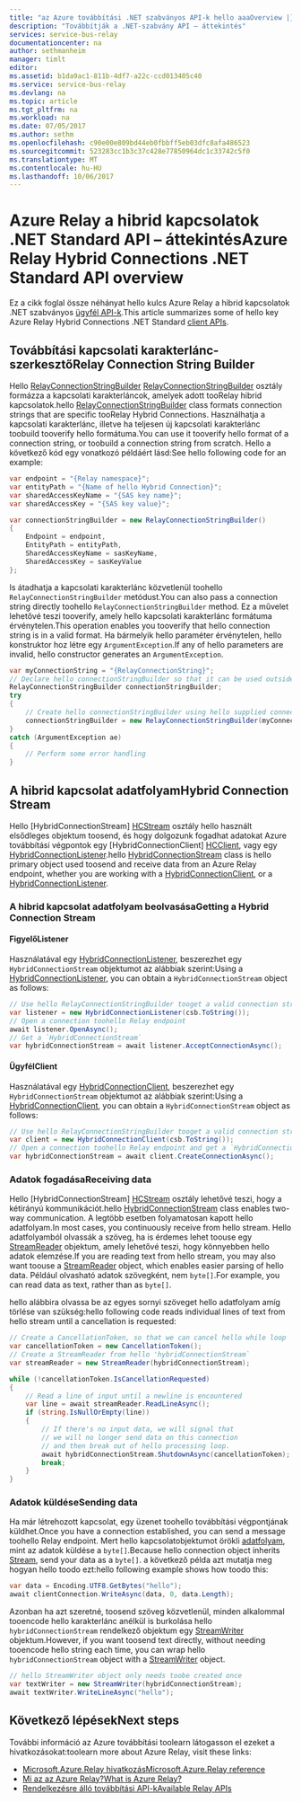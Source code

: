 ```yaml
---
title: "az Azure továbbítási .NET szabványos API-k hello aaaOverview |} Microsoft Docs"
description: "Továbbítják a .NET-szabvány API – áttekintés"
services: service-bus-relay
documentationcenter: na
author: sethmanheim
manager: timlt
editor: 
ms.assetid: b1da9ac1-811b-4df7-a22c-ccd013405c40
ms.service: service-bus-relay
ms.devlang: na
ms.topic: article
ms.tgt_pltfrm: na
ms.workload: na
ms.date: 07/05/2017
ms.author: sethm
ms.openlocfilehash: c90e00e809bd44eb0fbbff5eb03dfc8afa486523
ms.sourcegitcommit: 523283cc1b3c37c428e77850964dc1c33742c5f0
ms.translationtype: MT
ms.contentlocale: hu-HU
ms.lasthandoff: 10/06/2017
---
```

# <a name="azure-relay-hybrid-connections-net-standard-api-overview"></a><span data-ttu-id="5a4fd-103">Azure Relay a hibrid kapcsolatok .NET Standard API – áttekintés</span><span class="sxs-lookup"><span data-stu-id="5a4fd-103">Azure Relay Hybrid Connections .NET Standard API overview</span></span>

<span data-ttu-id="5a4fd-104">Ez a cikk foglal össze néhányat hello kulcs Azure Relay a hibrid kapcsolatok .NET szabványos [ügyfél API-k](/dotnet/api/microsoft.azure.relay).</span><span class="sxs-lookup"><span data-stu-id="5a4fd-104">This article summarizes some of hello key Azure Relay Hybrid Connections .NET Standard [client APIs](/dotnet/api/microsoft.azure.relay).</span></span>
  
## <a name="relay-connection-string-builder"></a><span data-ttu-id="5a4fd-105">Továbbítási kapcsolati karakterlánc-szerkesztő</span><span class="sxs-lookup"><span data-stu-id="5a4fd-105">Relay Connection String Builder</span></span>

<span data-ttu-id="5a4fd-106">Hello [RelayConnectionStringBuilder] [ RelayConnectionStringBuilder] osztály formázza a kapcsolati karakterláncok, amelyek adott tooRelay hibrid kapcsolatok.</span><span class="sxs-lookup"><span data-stu-id="5a4fd-106">hello [RelayConnectionStringBuilder][RelayConnectionStringBuilder] class formats connection strings that are specific tooRelay Hybrid Connections.</span></span> <span data-ttu-id="5a4fd-107">Használhatja a kapcsolati karakterlánc, illetve ha teljesen új kapcsolati karakterlánc toobuild tooverify hello formátuma.</span><span class="sxs-lookup"><span data-stu-id="5a4fd-107">You can use it tooverify hello format of a connection string, or toobuild a connection string from scratch.</span></span> <span data-ttu-id="5a4fd-108">Hello a következő kód egy vonatkozó példáért lásd:</span><span class="sxs-lookup"><span data-stu-id="5a4fd-108">See hello following code for an example:</span></span>

```csharp
var endpoint = "{Relay namespace}";
var entityPath = "{Name of hello Hybrid Connection}";
var sharedAccessKeyName = "{SAS key name}";
var sharedAccessKey = "{SAS key value}";

var connectionStringBuilder = new RelayConnectionStringBuilder()
{
    Endpoint = endpoint,
    EntityPath = entityPath,
    SharedAccessKeyName = sasKeyName,
    SharedAccessKey = sasKeyValue
};
```

<span data-ttu-id="5a4fd-109">Is átadhatja a kapcsolati karakterlánc közvetlenül toohello `RelayConnectionStringBuilder` metódust.</span><span class="sxs-lookup"><span data-stu-id="5a4fd-109">You can also pass a connection string directly toohello `RelayConnectionStringBuilder` method.</span></span> <span data-ttu-id="5a4fd-110">Ez a művelet lehetővé teszi tooverify, amely hello kapcsolati karakterlánc formátuma érvénytelen.</span><span class="sxs-lookup"><span data-stu-id="5a4fd-110">This operation enables you tooverify that hello connection string is in a valid format.</span></span> <span data-ttu-id="5a4fd-111">Ha bármelyik hello paraméter érvénytelen, hello konstruktor hoz létre egy `ArgumentException`.</span><span class="sxs-lookup"><span data-stu-id="5a4fd-111">If any of hello parameters are invalid, hello constructor generates an `ArgumentException`.</span></span>

```csharp
var myConnectionString = "{RelayConnectionString}";
// Declare hello connectionStringBuilder so that it can be used outside of hello loop if needed
RelayConnectionStringBuilder connectionStringBuilder;
try
{
    // Create hello connectionStringBuilder using hello supplied connection string
    connectionStringBuilder = new RelayConnectionStringBuilder(myConnectionString);
}
catch (ArgumentException ae)
{
    // Perform some error handling
}
```

## <a name="hybrid-connection-stream"></a><span data-ttu-id="5a4fd-112">A hibrid kapcsolat adatfolyam</span><span class="sxs-lookup"><span data-stu-id="5a4fd-112">Hybrid Connection Stream</span></span>
<span data-ttu-id="5a4fd-113">Hello [HybridConnectionStream] [ HCStream] osztály hello használt elsődleges objektum toosend, és hogy dolgozunk fogadhat adatokat Azure továbbítási végpontok egy [HybridConnectionClient] [ HCClient], vagy egy [HybridConnectionListener][HCListener].</span><span class="sxs-lookup"><span data-stu-id="5a4fd-113">hello [HybridConnectionStream][HCStream] class is hello primary object used toosend and receive data from an Azure Relay endpoint, whether you are working with a [HybridConnectionClient][HCClient], or a [HybridConnectionListener][HCListener].</span></span>

### <a name="getting-a-hybrid-connection-stream"></a><span data-ttu-id="5a4fd-114">A hibrid kapcsolat adatfolyam beolvasása</span><span class="sxs-lookup"><span data-stu-id="5a4fd-114">Getting a Hybrid Connection Stream</span></span>

#### <a name="listener"></a><span data-ttu-id="5a4fd-115">Figyelő</span><span class="sxs-lookup"><span data-stu-id="5a4fd-115">Listener</span></span>
<span data-ttu-id="5a4fd-116">Használatával egy [HybridConnectionListener][HCListener], beszerezhet egy `HybridConnectionStream` objektumot az alábbiak szerint:</span><span class="sxs-lookup"><span data-stu-id="5a4fd-116">Using a [HybridConnectionListener][HCListener], you can obtain a `HybridConnectionStream` object as follows:</span></span>

```csharp
// Use hello RelayConnectionStringBuilder tooget a valid connection string
var listener = new HybridConnectionListener(csb.ToString());
// Open a connection toohello Relay endpoint
await listener.OpenAsync();
// Get a `HybridConnectionStream`
var hybridConnectionStream = await listener.AcceptConnectionAsync();
```

#### <a name="client"></a><span data-ttu-id="5a4fd-117">Ügyfél</span><span class="sxs-lookup"><span data-stu-id="5a4fd-117">Client</span></span>
<span data-ttu-id="5a4fd-118">Használatával egy [HybridConnectionClient][HCClient], beszerezhet egy `HybridConnectionStream` objektumot az alábbiak szerint:</span><span class="sxs-lookup"><span data-stu-id="5a4fd-118">Using a [HybridConnectionClient][HCClient], you can obtain a `HybridConnectionStream` object as follows:</span></span>

```csharp
// Use hello RelayConnectionStringBuilder tooget a valid connection string
var client = new HybridConnectionClient(csb.ToString());
// Open a connection toohello Relay endpoint and get a `HybridConnectionStream`
var hybridConnectionStream = await client.CreateConnectionAsync();
```

### <a name="receiving-data"></a><span data-ttu-id="5a4fd-119">Adatok fogadása</span><span class="sxs-lookup"><span data-stu-id="5a4fd-119">Receiving data</span></span>
<span data-ttu-id="5a4fd-120">Hello [HybridConnectionStream] [ HCStream] osztály lehetővé teszi, hogy a kétirányú kommunikációt.</span><span class="sxs-lookup"><span data-stu-id="5a4fd-120">hello [HybridConnectionStream][HCStream] class enables two-way communication.</span></span> <span data-ttu-id="5a4fd-121">A legtöbb esetben folyamatosan kapott hello adatfolyam.</span><span class="sxs-lookup"><span data-stu-id="5a4fd-121">In most cases, you continuously receive from hello stream.</span></span> <span data-ttu-id="5a4fd-122">Hello adatfolyamból olvassák a szöveg, ha is érdemes lehet toouse egy [StreamReader](https://msdn.microsoft.com/library/system.io.streamreader(v=vs.110).aspx) objektum, amely lehetővé teszi, hogy könnyebben hello adatok elemzése.</span><span class="sxs-lookup"><span data-stu-id="5a4fd-122">If you are reading text from hello stream, you may also want toouse a [StreamReader](https://msdn.microsoft.com/library/system.io.streamreader(v=vs.110).aspx) object, which enables easier parsing of hello data.</span></span> <span data-ttu-id="5a4fd-123">Például olvasható adatok szövegként, nem `byte[]`.</span><span class="sxs-lookup"><span data-stu-id="5a4fd-123">For example, you can read data as text, rather than as `byte[]`.</span></span>

<span data-ttu-id="5a4fd-124">hello alábbira olvassa be az egyes sornyi szöveget hello adatfolyam amíg törlése van szükség:</span><span class="sxs-lookup"><span data-stu-id="5a4fd-124">hello following code reads individual lines of text from hello stream until a cancellation is requested:</span></span>

```csharp
// Create a CancellationToken, so that we can cancel hello while loop
var cancellationToken = new CancellationToken();
// Create a StreamReader from hello 'hybridConnectionStream`
var streamReader = new StreamReader(hybridConnectionStream);

while (!cancellationToken.IsCancellationRequested)
{
    // Read a line of input until a newline is encountered
    var line = await streamReader.ReadLineAsync();
    if (string.IsNullOrEmpty(line))
    {
        // If there's no input data, we will signal that 
        // we will no longer send data on this connection
        // and then break out of hello processing loop.
        await hybridConnectionStream.ShutdownAsync(cancellationToken);
        break;
    }
}
```

### <a name="sending-data"></a><span data-ttu-id="5a4fd-125">Adatok küldése</span><span class="sxs-lookup"><span data-stu-id="5a4fd-125">Sending data</span></span>
<span data-ttu-id="5a4fd-126">Ha már létrehozott kapcsolat, egy üzenet toohello továbbítási végpontjának küldhet.</span><span class="sxs-lookup"><span data-stu-id="5a4fd-126">Once you have a connection established, you can send a message toohello Relay endpoint.</span></span> <span data-ttu-id="5a4fd-127">Mert hello kapcsolatobjektumot örökli [adatfolyam](https://msdn.microsoft.com/library/system.io.stream(v=vs.110).aspx), mint az adatok küldése a `byte[]`.</span><span class="sxs-lookup"><span data-stu-id="5a4fd-127">Because hello connection object inherits [Stream](https://msdn.microsoft.com/library/system.io.stream(v=vs.110).aspx), send your data as a `byte[]`.</span></span> <span data-ttu-id="5a4fd-128">a következő példa azt mutatja meg hogyan hello toodo ezt:</span><span class="sxs-lookup"><span data-stu-id="5a4fd-128">hello following example shows how toodo this:</span></span>

```csharp
var data = Encoding.UTF8.GetBytes("hello");
await clientConnection.WriteAsync(data, 0, data.Length);
```

<span data-ttu-id="5a4fd-129">Azonban ha azt szeretné, toosend szöveg közvetlenül, minden alkalommal tooencode hello karakterlánc anélkül is burkolása hello `hybridConnectionStream` rendelkező objektum egy [StreamWriter](https://msdn.microsoft.com/library/system.io.streamwriter(v=vs.110).aspx) objektum.</span><span class="sxs-lookup"><span data-stu-id="5a4fd-129">However, if you want toosend text directly, without needing tooencode hello string each time, you can wrap hello `hybridConnectionStream` object with a [StreamWriter](https://msdn.microsoft.com/library/system.io.streamwriter(v=vs.110).aspx) object.</span></span>

```csharp
// hello StreamWriter object only needs toobe created once
var textWriter = new StreamWriter(hybridConnectionStream);
await textWriter.WriteLineAsync("hello");
```

## <a name="next-steps"></a><span data-ttu-id="5a4fd-130">Következő lépések</span><span class="sxs-lookup"><span data-stu-id="5a4fd-130">Next steps</span></span>
<span data-ttu-id="5a4fd-131">További információ az Azure továbbítási toolearn látogasson el ezeket a hivatkozásokat:</span><span class="sxs-lookup"><span data-stu-id="5a4fd-131">toolearn more about Azure Relay, visit these links:</span></span>

* [<span data-ttu-id="5a4fd-132">Microsoft.Azure.Relay hivatkozás</span><span class="sxs-lookup"><span data-stu-id="5a4fd-132">Microsoft.Azure.Relay reference</span></span>](/dotnet/api/microsoft.azure.relay)
* [<span data-ttu-id="5a4fd-133">Mi az az Azure Relay?</span><span class="sxs-lookup"><span data-stu-id="5a4fd-133">What is Azure Relay?</span></span>](relay-what-is-it.md)
* [<span data-ttu-id="5a4fd-134">Rendelkezésre álló továbbítási API-k</span><span class="sxs-lookup"><span data-stu-id="5a4fd-134">Available Relay APIs</span></span>](relay-api-overview.md)

[RelayConnectionStringBuilder]: /dotnet/api/microsoft.azure.relay.relayconnectionstringbuilder
[HCStream]: /dotnet/api/microsoft.azure.relay.hybridconnectionstream
[HCClient]: /dotnet/api/microsoft.azure.relay.hybridconnectionclient
[HCListener]: /dotnet/api/microsoft.azure.relay.hybridconnectionlistener